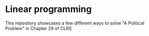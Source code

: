 # Linear programming
This repository showcases a few different ways to solve "A Political Problem" in Chapter 29 of CLRS
